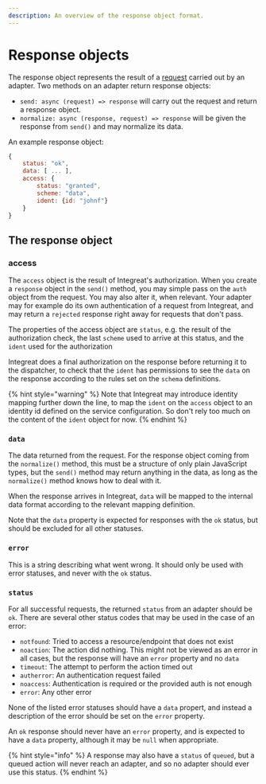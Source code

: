 ```yaml
---
description: An overview of the response object format.
---
```


# Response objects

The response object represents the result of a [request](request-objects.md) carried out by an adapter. Two methods on an adapter return response objects:

* `send: async (request) => response` will carry out the request and return a response object.
* `normalize: async (response, request) => response` will be given the response from `send()` and may normalize its data.

An example response object:

```javascript
{
    status: "ok",
    data: [ ... ],
    access: {
        status: "granted",
        scheme: "data",
        ident: {id: "johnf"}
    }
}
```

## The response object

### access

The `access` object is the result of Integreat's authorization. When you create a `response` object in the `send()` method, you may simple pass on the `auth` object from the request. You may also alter it, when relevant. Your adapter may for example do its own authentication of a request from Integreat, and may return a `rejected` response right away for requests that don't pass.

The properties of the access object are `status`, e.g. the result of the authorization check, the last `scheme` used to arrive at this status, and the `ident` used for the authorization

Integreat does a final authorization on the response before returning it to the dispatcher, to check that the `ident` has permissions to see the `data` on the response according to the rules set on the `schema` definitions.

{% hint style="warning" %}
Note that Integreat may introduce identity mapping further down the line, to map the `ident` on the `access` object to an identity id defined on the service configuration. So don't rely too much on the content of the `ident` object for now.
{% endhint %}

### `data`

The data returned from the request. For the response object coming from the `normalize()` method, this must be a structure of only plain JavaScript types, but the `send()` method may return anything in the data, as long as the `normalize()` method knows how to deal with it.

When the response arrives in Integreat, `data` will be mapped to the internal data format according to the relevant mapping definition.

Note that the `data` property is expected for responses with the `ok` status, but should be excluded for all other statuses.

### `error`

This is a string describing what went wrong. It should only be used with error statuses, and never with the `ok` status.

### `status`

For all successful requests, the returned `status` from an adapter should be `ok`. There are several other status codes that may be used in the case of an error:

* `notfound`: Tried to access a resource/endpoint that does not exist
* `noaction`: The action did nothing. This might not be viewed as an error in all cases, but the response will have an `error` property and no `data`
* `timeout`: The attempt to perform the action timed out
* `autherror`: An authentication request failed
* `noaccess`: Authentication is required or the provided auth is not enough
* `error`: Any other error

None of the listed error statuses should have a `data` propert, and instead a description of the error should be set on the `error` property.

An `ok` response should never have an `error` property, and is expected to have a `data` property, although it may be `null` when appropriate.

{% hint style="info" %}
A response may also have a `status` of `queued`, but a queued action will never reach an adapter, and so no adapter should ever use this status.
{% endhint %}



